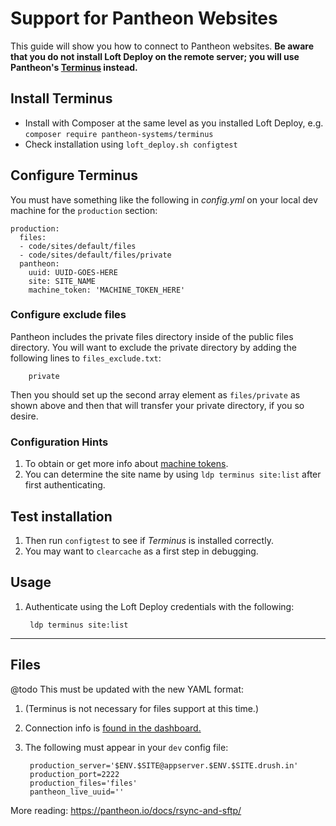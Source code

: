 # Support for Pantheon Websites

This guide will show you how to connect to Pantheon websites.  **Be aware that you do not install Loft Deploy on the remote server; you will use Pantheon's [Terminus](https://github.com/pantheon-systems/terminus) instead.**

## Install Terminus

- Install with Composer at the same level as you installed Loft Deploy, e.g. `composer require pantheon-systems/terminus`
- Check installation using `loft_deploy.sh configtest`

## Configure Terminus

You must have something like the following in _config.yml_ on your local dev machine for the `production` section:

    production:
      files:
      - code/sites/default/files
      - code/sites/default/files/private
      pantheon:
        uuid: UUID-GOES-HERE
        site: SITE_NAME
        machine_token: 'MACHINE_TOKEN_HERE'

### Configure exclude files

Pantheon includes the private files directory inside of the public files directory.  You will want to exclude the private directory by adding the following lines to `files_exclude.txt`: 

        private

Then you should set up the second array element as `files/private` as shown above and then that will transfer your private directory, if you so desire.

### Configuration Hints

1. To obtain or get more info about [machine tokens](https://pantheon.io/docs/machine-tokens/).
1. You can determine the site name by using `ldp terminus site:list` after first authenticating.

## Test installation

1. Then run `configtest` to see if _Terminus_ is installed correctly.
1. You may want to `clearcache` as a first step in debugging.

## Usage

1. Authenticate using the Loft Deploy credentials with the following:
        
        ldp terminus site:list

---    
## Files

@todo This must be updated with the new YAML format:

1. (Terminus is not necessary for files support at this time.)
1. Connection info is [found in the dashboard.](https://pantheon.io/docs/sftp/#sftp-connection-information)
1. The following must appear in your `dev` config file:

        production_server='$ENV.$SITE@appserver.$ENV.$SITE.drush.in'
        production_port=2222
        production_files='files'
        pantheon_live_uuid=''

More reading: <https://pantheon.io/docs/rsync-and-sftp/>
